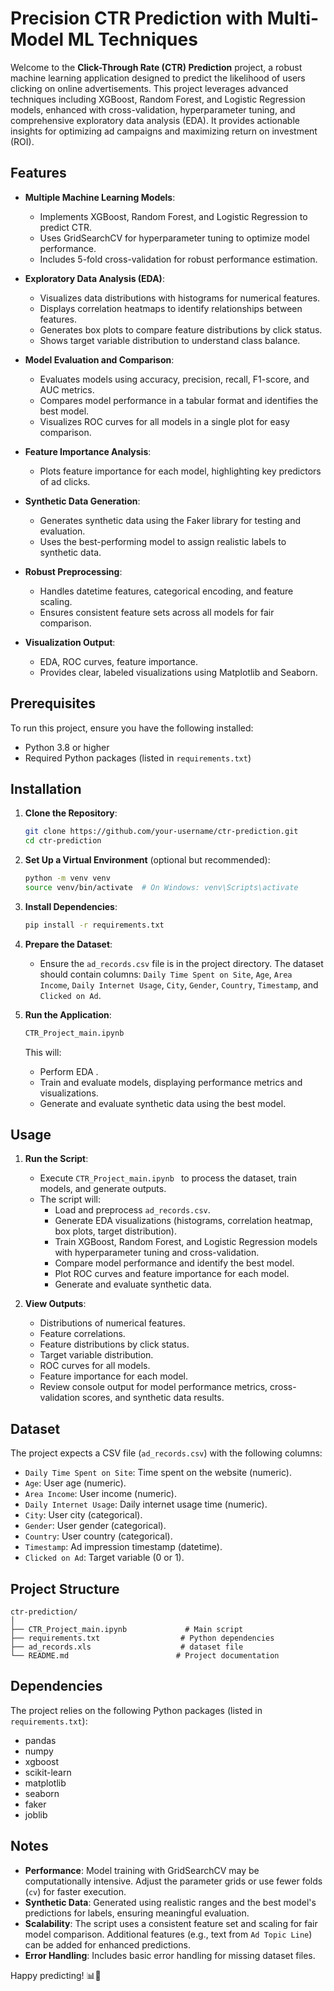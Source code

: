 # Precision CTR Prediction with Multi-Model ML Techniques

Welcome to the **Click-Through Rate (CTR) Prediction** project, a robust machine learning application designed to predict the likelihood of users clicking on online advertisements. This project leverages advanced techniques including XGBoost, Random Forest, and Logistic Regression models, enhanced with cross-validation, hyperparameter tuning, and comprehensive exploratory data analysis (EDA). It provides actionable insights for optimizing ad campaigns and maximizing return on investment (ROI).

## Features

- **Multiple Machine Learning Models**:
  - Implements XGBoost, Random Forest, and Logistic Regression to predict CTR.
  - Uses GridSearchCV for hyperparameter tuning to optimize model performance.
  - Includes 5-fold cross-validation for robust performance estimation.

- **Exploratory Data Analysis (EDA)**:
  - Visualizes data distributions with histograms for numerical features.
  - Displays correlation heatmaps to identify relationships between features.
  - Generates box plots to compare feature distributions by click status.
  - Shows target variable distribution to understand class balance.

- **Model Evaluation and Comparison**:
  - Evaluates models using accuracy, precision, recall, F1-score, and AUC metrics.
  - Compares model performance in a tabular format and identifies the best model.
  - Visualizes ROC curves for all models in a single plot for easy comparison.

- **Feature Importance Analysis**:
  - Plots feature importance for each model, highlighting key predictors of ad clicks.

- **Synthetic Data Generation**:
  - Generates synthetic data using the Faker library for testing and evaluation.
  - Uses the best-performing model to assign realistic labels to synthetic data.

- **Robust Preprocessing**:
  - Handles datetime features, categorical encoding, and feature scaling.
  - Ensures consistent feature sets across all models for fair comparison.

- **Visualization Output**:
  - EDA, ROC curves, feature importance.
  - Provides clear, labeled visualizations using Matplotlib and Seaborn.

## Prerequisites

To run this project, ensure you have the following installed:

- Python 3.8 or higher
- Required Python packages (listed in `requirements.txt`)

## Installation

1. **Clone the Repository**:
   ```bash
   git clone https://github.com/your-username/ctr-prediction.git
   cd ctr-prediction
   ```

2. **Set Up a Virtual Environment** (optional but recommended):
   ```bash
   python -m venv venv
   source venv/bin/activate  # On Windows: venv\Scripts\activate
   ```

3. **Install Dependencies**:
   ```bash
   pip install -r requirements.txt
   ```

4. **Prepare the Dataset**:
   - Ensure the `ad_records.csv` file is in the project directory. The dataset should contain columns: `Daily Time Spent on Site`, `Age`, `Area Income`, `Daily Internet Usage`, `City`, `Gender`, `Country`, `Timestamp`, and `Clicked on Ad`.

5. **Run the Application**:
   ```bash
   CTR_Project_main.ipynb 
   ```

   This will:
   - Perform EDA .
   - Train and evaluate models, displaying performance metrics and visualizations.
   - Generate and evaluate synthetic data using the best model.

## Usage

1. **Run the Script**:
   - Execute `CTR_Project_main.ipynb ` to process the dataset, train models, and generate outputs.
   - The script will:
     - Load and preprocess `ad_records.csv`.
     - Generate EDA visualizations (histograms, correlation heatmap, box plots, target distribution).
     - Train XGBoost, Random Forest, and Logistic Regression models with hyperparameter tuning and cross-validation.
     - Compare model performance and identify the best model.
     - Plot ROC curves and feature importance for each model.
     - Generate and evaluate synthetic data.

2. **View Outputs**:
     -  Distributions of numerical features.
     -  Feature correlations.
     -  Feature distributions by click status.
     -  Target variable distribution.
     -  ROC curves for all models.
     -  Feature importance for each model.
   - Review console output for model performance metrics, cross-validation scores, and synthetic data results.
 

## Dataset

The project expects a CSV file (`ad_records.csv`) with the following columns:
- `Daily Time Spent on Site`: Time spent on the website (numeric).
- `Age`: User age (numeric).
- `Area Income`: User income (numeric).
- `Daily Internet Usage`: Daily internet usage time (numeric).
- `City`: User city (categorical).
- `Gender`: User gender (categorical).
- `Country`: User country (categorical).
- `Timestamp`: Ad impression timestamp (datetime).
- `Clicked on Ad`: Target variable (0 or 1).

## Project Structure

```
ctr-prediction/
│
├── CTR_Project_main.ipynb             # Main script
├── requirements.txt                  # Python dependencies
├── ad_records.xls                    # dataset file
└── README.md                        # Project documentation
```

## Dependencies

The project relies on the following Python packages (listed in `requirements.txt`):
- pandas
- numpy
- xgboost
- scikit-learn
- matplotlib
- seaborn
- faker
- joblib

## Notes

- **Performance**: Model training with GridSearchCV may be computationally intensive. Adjust the parameter grids or use fewer folds (`cv`) for faster execution.
- **Synthetic Data**: Generated using realistic ranges and the best model's predictions for labels, ensuring meaningful evaluation.
- **Scalability**: The script uses a consistent feature set and scaling for fair model comparison. Additional features (e.g., text from `Ad Topic Line`) can be added for enhanced predictions.
- **Error Handling**: Includes basic error handling for missing dataset files.


Happy predicting! 📊🚀
